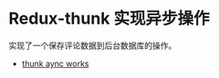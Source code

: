 # Redux-thunk 实现异步操作

实现了一个保存评论数据到后台数据库的操作。

- [thunk aync works](https://github.com/happypeter/redux-hello/commit/ccddb99883a73565f8f064284ec39e6e5b387dbd)
